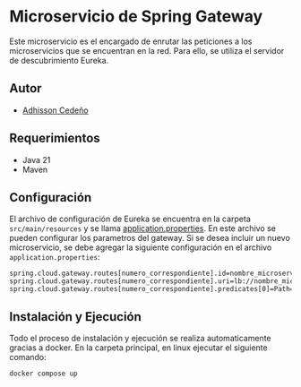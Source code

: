 # Microservicio de Spring Gateway

Este microservicio es el encargado de enrutar las peticiones a los microservicios que se encuentran en la red. Para ello, se utiliza el servidor de descubrimiento Eureka.

## Autor

- [Adhisson Cedeño](https://github.com/adhisson89)

## Requerimientos

- Java 21
- Maven

## Configuración

El archivo de configuración de Eureka se encuentra en la carpeta `src/main/resources` y se llama [application.properties](./src/main/resources/application.properties). En este archivo se pueden configurar los parametros del gateway.
Si se desea incluir un nuevo microservicio, se debe agregar la siguiente configuración en el archivo `application.properties`:

```properties
spring.cloud.gateway.routes[numero_correspondiente].id=nombre_microservicio
spring.cloud.gateway.routes[numero_correspondiente].uri=lb://nombre_microservicio
spring.cloud.gateway.routes[numero_correspondiente].predicates[0]=Path=/nombre_microservicio/**
```


## Instalación y Ejecución

Todo el proceso de instalación y ejecución se realiza automaticamente gracias a docker. En la carpeta principal, en linux ejecutar el siguiente comando:

```bash
docker compose up
```

